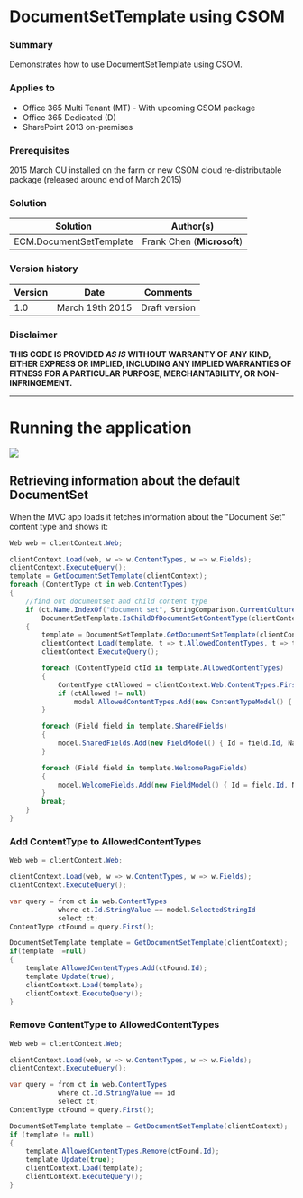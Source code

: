 # DocumentSetTemplate using CSOM #

### Summary ###
Demonstrates how to use DocumentSetTemplate using CSOM.

### Applies to ###
-  Office 365 Multi Tenant (MT) - With upcoming CSOM package
-  Office 365 Dedicated (D) 
-  SharePoint 2013 on-premises

### Prerequisites ###
2015 March CU installed on the farm or new CSOM cloud re-distributable package (released around end of March 2015)

### Solution ###
Solution | Author(s)
---------|----------
ECM.DocumentSetTemplate | Frank Chen (**Microsoft**)

### Version history ###
Version  | Date | Comments
---------| -----| --------
1.0  | March 19th 2015 | Draft version

### Disclaimer ###
**THIS CODE IS PROVIDED *AS IS* WITHOUT WARRANTY OF ANY KIND, EITHER EXPRESS OR IMPLIED, INCLUDING ANY IMPLIED WARRANTIES OF FITNESS FOR A PARTICULAR PURPOSE, MERCHANTABILITY, OR NON-INFRINGEMENT.**


----------

# Running the application #

![](http://i.imgur.com/cjKhxDh.png)

## Retrieving information about the default DocumentSet ##
When the MVC app loads it fetches information about the "Document Set" content type and shows it: 
```C#
Web web = clientContext.Web;

clientContext.Load(web, w => w.ContentTypes, w => w.Fields);
clientContext.ExecuteQuery();
template = GetDocumentSetTemplate(clientContext);
foreach (ContentType ct in web.ContentTypes)
{
    //find out documentset and child content type
    if (ct.Name.IndexOf("document set", StringComparison.CurrentCultureIgnoreCase) != -1 ||
        DocumentSetTemplate.IsChildOfDocumentSetContentType(clientContext, ct).Value)
    {
        template = DocumentSetTemplate.GetDocumentSetTemplate(clientContext, ct);
        clientContext.Load(template, t => t.AllowedContentTypes, t => t.DefaultDocuments, t => t.SharedFields, t => t.WelcomePageFields);
        clientContext.ExecuteQuery();

        foreach (ContentTypeId ctId in template.AllowedContentTypes)
        {
            ContentType ctAllowed = clientContext.Web.ContentTypes.First(d => d.StringId == ctId.StringValue);
            if (ctAllowed != null)
                model.AllowedContentTypes.Add(new ContentTypeModel() { Id = ctId, Name = ctAllowed.Name });
        }

        foreach (Field field in template.SharedFields)
        {
            model.SharedFields.Add(new FieldModel() { Id = field.Id, Name = field.InternalName, Type = field.TypeDisplayName });
        }

        foreach (Field field in template.WelcomePageFields)
        {
            model.WelcomeFields.Add(new FieldModel() { Id = field.Id, Name = field.InternalName, Type = field.TypeDisplayName });
        }
        break;
    }
}
```

### Add ContentType to AllowedContentTypes ###

```C#
Web web = clientContext.Web;

clientContext.Load(web, w => w.ContentTypes, w => w.Fields);
clientContext.ExecuteQuery();

var query = from ct in web.ContentTypes
            where ct.Id.StringValue == model.SelectedStringId 
            select ct;
ContentType ctFound = query.First();

DocumentSetTemplate template = GetDocumentSetTemplate(clientContext);
if(template !=null)
{
    template.AllowedContentTypes.Add(ctFound.Id);
    template.Update(true);
    clientContext.Load(template);
    clientContext.ExecuteQuery();
}
```

### Remove ContentType to AllowedContentTypes ###

```C#
Web web = clientContext.Web;

clientContext.Load(web, w => w.ContentTypes, w => w.Fields);
clientContext.ExecuteQuery();

var query = from ct in web.ContentTypes
            where ct.Id.StringValue == id
            select ct;
ContentType ctFound = query.First();

DocumentSetTemplate template = GetDocumentSetTemplate(clientContext);
if (template != null)
{
    template.AllowedContentTypes.Remove(ctFound.Id);
    template.Update(true);
    clientContext.Load(template);
    clientContext.ExecuteQuery();
}
```
